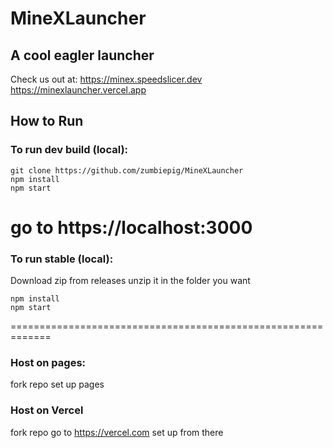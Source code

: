 # MineXLauncher
## A cool eagler launcher
Check us out at:
https://minex.speedslicer.dev
https://minexlauncher.vercel.app
## How to Run
### To run dev build (local):
```
git clone https://github.com/zumbiepig/MineXLauncher
npm install
npm start
```
go to https://localhost:3000
==============================================================
### To run stable (local):
Download zip from releases
unzip it in the folder you want
```
npm install
npm start
```
=============================================================
### Host on pages:
fork repo
set up pages
### Host on Vercel
fork repo
go to https://vercel.com
set up from there
